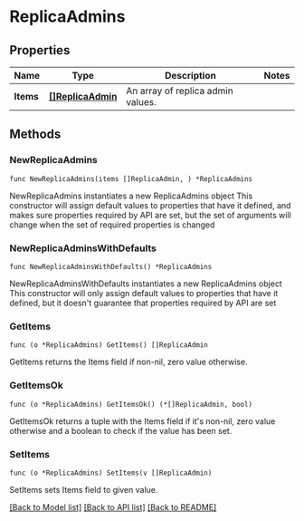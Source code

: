 # ReplicaAdmins

## Properties

Name | Type | Description | Notes
------------ | ------------- | ------------- | -------------
**Items** | [**[]ReplicaAdmin**](ReplicaAdmin.md) | An array of replica admin values. | 

## Methods

### NewReplicaAdmins

`func NewReplicaAdmins(items []ReplicaAdmin, ) *ReplicaAdmins`

NewReplicaAdmins instantiates a new ReplicaAdmins object
This constructor will assign default values to properties that have it defined,
and makes sure properties required by API are set, but the set of arguments
will change when the set of required properties is changed

### NewReplicaAdminsWithDefaults

`func NewReplicaAdminsWithDefaults() *ReplicaAdmins`

NewReplicaAdminsWithDefaults instantiates a new ReplicaAdmins object
This constructor will only assign default values to properties that have it defined,
but it doesn't guarantee that properties required by API are set

### GetItems

`func (o *ReplicaAdmins) GetItems() []ReplicaAdmin`

GetItems returns the Items field if non-nil, zero value otherwise.

### GetItemsOk

`func (o *ReplicaAdmins) GetItemsOk() (*[]ReplicaAdmin, bool)`

GetItemsOk returns a tuple with the Items field if it's non-nil, zero value otherwise
and a boolean to check if the value has been set.

### SetItems

`func (o *ReplicaAdmins) SetItems(v []ReplicaAdmin)`

SetItems sets Items field to given value.



[[Back to Model list]](../README.md#documentation-for-models) [[Back to API list]](../README.md#documentation-for-api-endpoints) [[Back to README]](../README.md)


